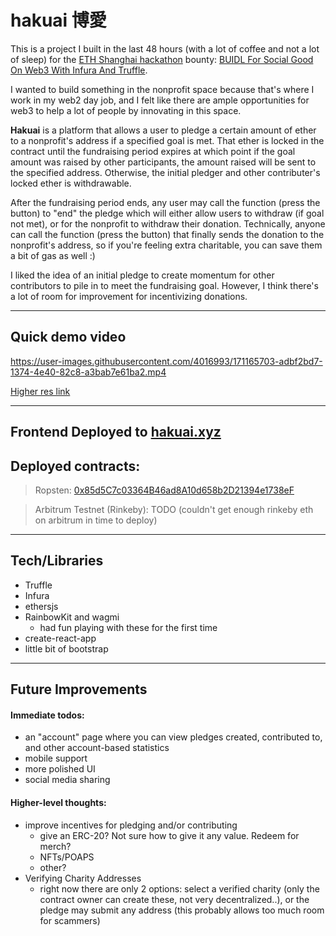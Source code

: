 
# hakuai 博愛

This is a project I built in the last 48 hours (with a lot of coffee and not a lot of sleep) for the [ETH Shanghai hackathon](https://hackathon.ethshanghai.org/) bounty: [BUIDL For Social Good On Web3 With Infura And Truffle](https://gitcoin.co/issue/infura/eth-shanghai-2022/1/100028862).

I wanted to build something in the nonprofit space because that's where I work in my web2 day job, and I felt like there are ample opportunities for web3 to help a lot of people by innovating in this space.

**Hakuai** is a platform that allows a user to pledge a certain amount of ether to a nonprofit's address if a specified goal is met. That ether is locked in the contract until the fundraising period expires at which point if the goal amount was raised by other participants, the amount raised will be sent to the specified address. Otherwise, the initial pledger and other contributer's locked ether is withdrawable.

After the fundraising period ends, any user may call the function (press the button) to "end" the pledge which will either allow users to withdraw (if goal not met), or for the nonprofit to withdraw their donation. Technically, anyone can call the function (press the button) that finally sends the donation to the nonprofit's address, so if you're feeling extra charitable, you can save them a bit of gas as well :)

I liked the idea of an initial pledge to create momentum for other contributors to pile in to meet the fundraising goal. However, I think there's a lot of room for improvement for incentivizing donations.

________
## Quick demo video

https://user-images.githubusercontent.com/4016993/171165703-adbf2bd7-1374-4e40-82c8-a3bab7e61ba2.mp4

[Higher res link](https://streamable.com/7r7wfx)
_________
## Frontend Deployed to [hakuai.xyz](http://hakuai.xyz)

## Deployed contracts:
> Ropsten: [0x85d5C7c03364B46ad8A10d658b2D21394e1738eF](https://ropsten.etherscan.io/address/0x85d5C7c03364B46ad8A10d658b2D21394e1738eF)

> Arbitrum Testnet (Rinkeby): TODO (couldn't get enough rinkeby eth on arbitrum in time to deploy)

_________________
## Tech/Libraries
- Truffle
- Infura
- ethersjs
- RainbowKit and wagmi
  - had fun playing with these for the first time
- create-react-app
- little bit of bootstrap
_________________

## Future Improvements

#### Immediate todos:
- an "account" page where you can view pledges created, contributed to, and other account-based statistics
- mobile support
- more polished UI
- social media sharing

#### Higher-level thoughts:
- improve incentives for pledging and/or contributing
  - give an ERC-20? Not sure how to give it any value. Redeem for merch?
  - NFTs/POAPS
  - other?
- Verifying Charity Addresses
  - right now there are only 2 options: select a verified charity (only the contract owner can create these, not very decentralized..), or the pledge may submit any address (this probably allows too much room for scammers)
